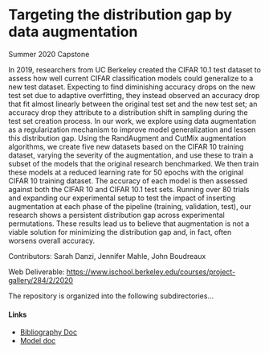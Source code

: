 # Targeting the distribution gap by data augmentation

Summer 2020 Capstone
 
In 2019, researchers from UC Berkeley created the CIFAR 10.1 test dataset to assess how well current CIFAR classification models could generalize to a new test dataset.  Expecting to find diminishing accuracy drops on the new test set due to adaptive overfitting, they instead observed an accuracy drop that fit almost linearly between the original test set and the new test set;  an accuracy drop they attribute to a distribution shift in sampling during the test set creation process.  In our work, we explore using data augmentation as a regularization mechanism to improve model generalization and lessen this distribution gap.  Using the RandAugment and CutMix augmentation algorithms, we create five new datasets based on the CIFAR 10 training dataset, varying the severity of the augmentation, and use these to train a subset of the models that the original research benchmarked.  We then train these models at a reduced learning rate for 50 epochs with the original CIFAR 10 training dataset.  The accuracy of each model is then assessed against both the CIFAR 10 and CIFAR 10.1 test sets.   Running over 80 trials and expanding our experimental setup to test the impact of inserting augmentation at each phase of the pipeline (training, validation, test), our research shows a persistent distribution gap across experimental permutations.  These results lead us to believe that augmentation is not a viable solution for minimizing the distribution gap and, in fact, often worsens overall accuracy.
 
Contributors: Sarah Danzi, Jennifer Mahle, John Boudreaux

Web Deliverable:  https://www.ischool.berkeley.edu/courses/project-gallery/284/2/2020

The repository is organized into the following subdirectories... 

#### Links
* [Bibliography Doc](https://docs.google.com/document/d/1y_6kBx6VVBrR6Ogm2k1PSh38UZcCy9r_LDO-xfWG8uY/edit?usp=sharing)
* [Model doc](https://docs.google.com/spreadsheets/d/1-kfa14aCt1s-ILADSTOUBz_LSwmurpzDZsj8bP5SVMo/edit?usp=sharing)

